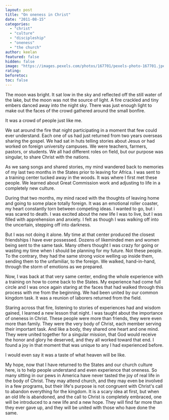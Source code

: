 ```yaml
---
layout: post
title: "On oneness in Christ"
date: "2011-08-15"
categories: 
  - "christ"
  - "culture"
  - "discipleship"
  - "oneness"
  - "the church"
author: keelan
featured: false
hidden: false
image: "https://images.pexels.com/photos/167701/pexels-photo-167701.jpeg"
rating:
beforetoc:
toc: false
---
```


The moon was bright. It sat low in the sky and reflected off the still water of the lake, but the moon was not the source of light. A fire crackled and tiny embers danced away into the night sky. There was just enough light to make out the faces of the crowd gathered around the small bonfire.

It was a crowd of people just like me.

We sat around the fire that night participating in a moment that few could ever understand. Each one of us had just returned from two years overseas sharing the gospel. We had sat in huts telling stories about Jesus or had worked on foreign university campuses. We were teachers, farmers, pastors, or students. We all had different roles on field, but our purpose was singular, to share Christ with the nations.

As we sang songs and shared stories, my mind wandered back to memories of my last two months in the States prior to leaving for Africa. I was sent to a training center tucked away in the woods. It was where I first met these people. We learned about Great Commission work and adjusting to life in a completely new culture.

During that two months, my mind raced with the thoughts of leaving home and going to some place totally foreign. It was an emotional roller coaster, my heart constantly torn between competing ideas. I wanted to go, but i was scared to death. I was excited about the new life I was to live, but I was filled with apprehension and anxiety. I felt as though I was walking off into the uncertain, stepping off into darkness.

But I was not doing it alone. My time at that center produced the closest friendships I have ever possessed. Dozens of likeminded men and women being sent to the same task. Many others thought I was crazy for going or wasting my time when I should be planning for my future. Not these people. To the contrary, they had the same strong voice welling up inside them, sending them to the unfamiliar, to the foreign. We walked, hand-in-hand, through the storm of emotions as we prepared.

Now, I was back at that very same center, ending the whole experience with a training on how to come back to the States. My experience had come full circle and I was once again staring at the faces that had walked through this process with me from the beginning. We had been united by our common kingdom task. It was a reunion of laborers returned from the field.

Staring across that fire, listening to stories of experiences had and wisdom gained, I learned a new lesson that night. I was taught about the importance of oneness in Christ. These people were more than friends, they were even more than family. They were the very body of Christ, each member serving their important task. And like a body, they shared one heart and one mind. They were united together for a singular mission, that God would receive the honor and glory he deserved, and they all worked toward that end. I found a joy in that moment that was unique to any I had experienced before.

I would even say it was a taste of what heaven will be like.

My hope, now that I have returned to the States and our church culture here, is to help people understand and even experience that oneness. So many sitting in our pews in America have never tasted the joy of real life in the body of Christ. They may attend church, and they may even be involved in a few programs, but their life's purpose is not congruent with Christ's call to abandon everything for the kingdom. It is a scary idea at first, but when an old life is abandoned, and the call to Christ is completely embraced, one will be introduced to a new life and a new hope. They will find far more than they ever gave up, and they will be united with those who have done the same.
